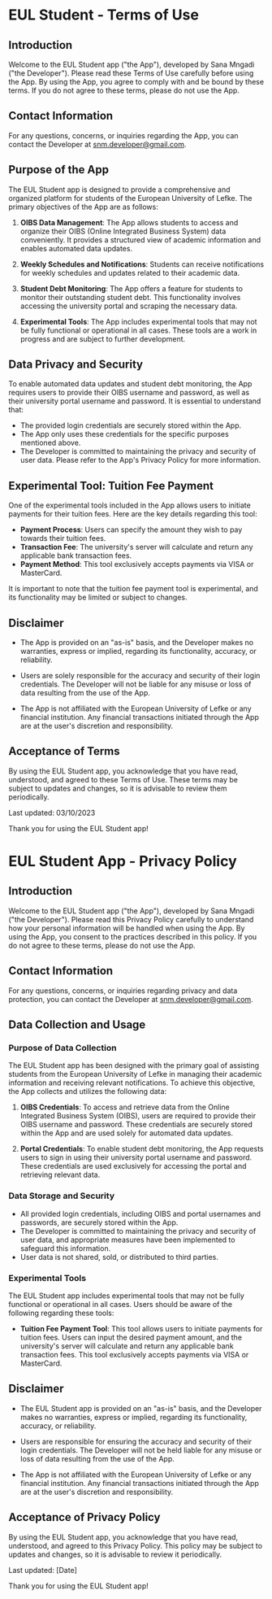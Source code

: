 # EUL Student - Terms of Use

## Introduction

Welcome to the EUL Student app ("the App"), developed by Sana Mngadi ("the Developer"). Please read these Terms of Use carefully before using the App. By using the App, you agree to comply with and be bound by these terms. If you do not agree to these terms, please do not use the App.

## Contact Information

For any questions, concerns, or inquiries regarding the App, you can contact the Developer at snm.developer@gmail.com.

## Purpose of the App

The EUL Student app is designed to provide a comprehensive and organized platform for students of the European University of Lefke. The primary objectives of the App are as follows:

1. **OIBS Data Management**: The App allows students to access and organize their OIBS (Online Integrated Business System) data conveniently. It provides a structured view of academic information and enables automated data updates.

2. **Weekly Schedules and Notifications**: Students can receive notifications for weekly schedules and updates related to their academic data.

3. **Student Debt Monitoring**: The App offers a feature for students to monitor their outstanding student debt. This functionality involves accessing the university portal and scraping the necessary data.

4. **Experimental Tools**: The App includes experimental tools that may not be fully functional or operational in all cases. These tools are a work in progress and are subject to further development.

## Data Privacy and Security

To enable automated data updates and student debt monitoring, the App requires users to provide their OIBS username and password, as well as their university portal username and password. It is essential to understand that:

- The provided login credentials are securely stored within the App.
- The App only uses these credentials for the specific purposes mentioned above.
- The Developer is committed to maintaining the privacy and security of user data. Please refer to the App's Privacy Policy for more information.

## Experimental Tool: Tuition Fee Payment

One of the experimental tools included in the App allows users to initiate payments for their tuition fees. Here are the key details regarding this tool:

- **Payment Process**: Users can specify the amount they wish to pay towards their tuition fees.
- **Transaction Fee**: The university's server will calculate and return any applicable bank transaction fees.
- **Payment Method**: This tool exclusively accepts payments via VISA or MasterCard.

It is important to note that the tuition fee payment tool is experimental, and its functionality may be limited or subject to changes.

## Disclaimer

- The App is provided on an "as-is" basis, and the Developer makes no warranties, express or implied, regarding its functionality, accuracy, or reliability.

- Users are solely responsible for the accuracy and security of their login credentials. The Developer will not be liable for any misuse or loss of data resulting from the use of the App.

- The App is not affiliated with the European University of Lefke or any financial institution. Any financial transactions initiated through the App are at the user's discretion and responsibility.

## Acceptance of Terms

By using the EUL Student app, you acknowledge that you have read, understood, and agreed to these Terms of Use. These terms may be subject to updates and changes, so it is advisable to review them periodically.

Last updated: 03/10/2023

Thank you for using the EUL Student app!

# EUL Student App - Privacy Policy

## Introduction

Welcome to the EUL Student app ("the App"), developed by Sana Mngadi ("the Developer"). Please read this Privacy Policy carefully to understand how your personal information will be handled when using the App. By using the App, you consent to the practices described in this policy. If you do not agree to these terms, please do not use the App.

## Contact Information

For any questions, concerns, or inquiries regarding privacy and data protection, you can contact the Developer at snm.developer@gmail.com.

## Data Collection and Usage

### Purpose of Data Collection

The EUL Student app has been designed with the primary goal of assisting students from the European University of Lefke in managing their academic information and receiving relevant notifications. To achieve this objective, the App collects and utilizes the following data:

1. **OIBS Credentials**: To access and retrieve data from the Online Integrated Business System (OIBS), users are required to provide their OIBS username and password. These credentials are securely stored within the App and are used solely for automated data updates.

2. **Portal Credentials**: To enable student debt monitoring, the App requests users to sign in using their university portal username and password. These credentials are used exclusively for accessing the portal and retrieving relevant data.

### Data Storage and Security

- All provided login credentials, including OIBS and portal usernames and passwords, are securely stored within the App.
- The Developer is committed to maintaining the privacy and security of user data, and appropriate measures have been implemented to safeguard this information.
- User data is not shared, sold, or distributed to third parties.

### Experimental Tools

The EUL Student app includes experimental tools that may not be fully functional or operational in all cases. Users should be aware of the following regarding these tools:

- **Tuition Fee Payment Tool**: This tool allows users to initiate payments for tuition fees. Users can input the desired payment amount, and the university's server will calculate and return any applicable bank transaction fees. This tool exclusively accepts payments via VISA or MasterCard.

## Disclaimer

- The EUL Student app is provided on an "as-is" basis, and the Developer makes no warranties, express or implied, regarding its functionality, accuracy, or reliability.

- Users are responsible for ensuring the accuracy and security of their login credentials. The Developer will not be held liable for any misuse or loss of data resulting from the use of the App.

- The App is not affiliated with the European University of Lefke or any financial institution. Any financial transactions initiated through the App are at the user's discretion and responsibility.

## Acceptance of Privacy Policy

By using the EUL Student app, you acknowledge that you have read, understood, and agreed to this Privacy Policy. This policy may be subject to updates and changes, so it is advisable to review it periodically.

Last updated: [Date]

Thank you for using the EUL Student app!
